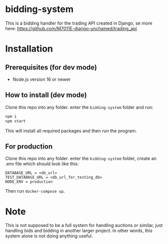 # bidding-system

This is a bidding handler for the trading API created in Django, se more here: https://github.com/M7011E-django-unchained/trading_api

# Installation

## Prerequisites (for dev mode)
-  Node.js version 16 or newer

## How to install (dev mode)

Clone this repo into any folder. enter the `bidding-system` folder and run:
```bash
npm i
npm start
```

This will install all required packages and then run the program.

## For production
Clone this repo into any folder. enter the `bidding-system` folder, create an .env file which should look like this:
```
DATABASE_URL = <db_url>
TEST_DATABASE_URL = <db_url_for_testing_db>
NODE_ENV = production
```

Then run `docker-compose up`. 


# Note
This is not supposed to be a full system for handling auctions or similar, just handling bids and bidding in another larger project. In other words, this system alone is not doing anything useful.
